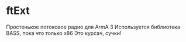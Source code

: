 # ftExt

  Простенькое потоковое радио для ArmA 3
  Используется библиотека BASS, пока что только x86
  Это курсач, сучки!
